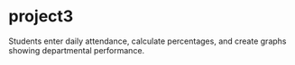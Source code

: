 # project3
 Students enter daily attendance, calculate percentages, and create graphs showing  departmental performance. 
